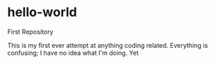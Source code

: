 # hello-world
First Repository 


This is my first ever attempt at anything coding related.
Everything is confusing;
I have no idea what I'm doing.
Yet
